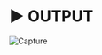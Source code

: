 # :arrow_forward: OUTPUT 
![Capture](https://user-images.githubusercontent.com/41688158/165455539-499118fd-f3fc-47aa-9ed9-b7c69856891d.PNG)
